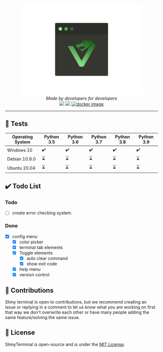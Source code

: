 <p align='center'>
<img src='https://github.com/NotReeceHarris/SlimyTerminal/blob/main/assets/logo/Slime_Logo.png?raw=true' height='300'><br>
<i>Made by developers for developers</i><br>
<a target="_blank" href="https://www.python.org/downloads/" title="Python version"><img src="https://img.shields.io/badge/python-3.9-green.svg"></a> <a target="_blank" href="LICENSE" title="License: MIT"><img src="https://img.shields.io/badge/License-MIT-blue.svg"></a> <a target="_blank" href=""><img alt="docker image" src="https://img.shields.io/badge/Version-1.0-blue.svg"></a>
</p>
</p>

---

## :memo: Tests

Operating System  | Python 3.5 | Python 3.6 | Python 3.7 | Python 3.8 | Python 3.9
------------- | ------------- | ------------- | ------------- | ------------- | -------------
Windows 10  |   ✔️ | ✔️|   ✔️ |   ✔️ |   ✔️ |
Debian 10.9.0  |   :hourglass: | :hourglass:|   :hourglass: |   :hourglass: |   :hourglass: |
Ubuntu 20.04  |   :hourglass: | :hourglass:|   :hourglass: |   :hourglass: |   :hourglass: |


## ✔️ Todo List

### Todo
- [ ] create error checking system.
### Done
- [X] config menu
  - [X] color picker
  - [X] terminal tab elements
  - [X] Toggle elements
    - [X] auto clear command
    - [X] show exit code
  - [X] help menu
  - [X] version control

## 🚀 Contributions

Slimy terminal is open to contributions, but we recommend creating an issue or replying in a comment to let us know what you are working on first that way we don't overwrite each other or have many people adding the same feature/solving the same issue. <br/>

## 📄 License

SlimyTerminal is open-source and is under the [MIT License](LICENSE).
